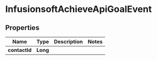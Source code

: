 
# InfusionsoftAchieveApiGoalEvent

## Properties
Name | Type | Description | Notes
------------ | ------------- | ------------- | -------------
**contactId** | **Long** |  | 




